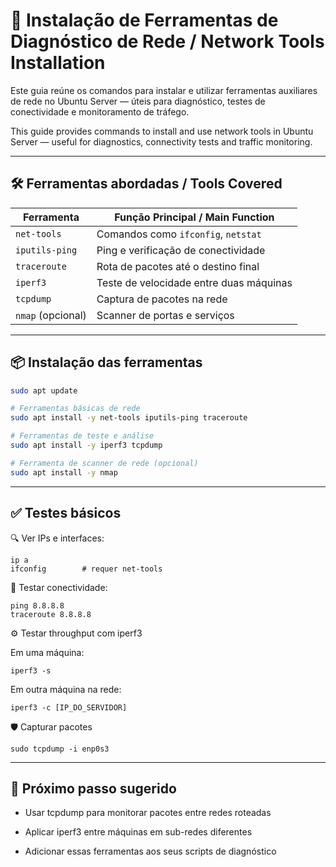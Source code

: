 # 🔧 Instalação de Ferramentas de Diagnóstico de Rede / Network Tools Installation

Este guia reúne os comandos para instalar e utilizar ferramentas auxiliares de rede no Ubuntu Server — úteis para diagnóstico, testes de conectividade e monitoramento de tráfego.

This guide provides commands to install and use network tools in Ubuntu Server — useful for diagnostics, connectivity tests and traffic monitoring.

---

## 🛠️ Ferramentas abordadas / Tools Covered

| Ferramenta       | Função Principal / Main Function               |
|------------------|------------------------------------------------|
| `net-tools`      | Comandos como `ifconfig`, `netstat`            |
| `iputils-ping`   | Ping e verificação de conectividade            |
| `traceroute`     | Rota de pacotes até o destino final            |
| `iperf3`         | Teste de velocidade entre duas máquinas         |
| `tcpdump`        | Captura de pacotes na rede                     |
| `nmap` (opcional)| Scanner de portas e serviços                   |

---

## 📦 Instalação das ferramentas

```bash
sudo apt update

# Ferramentas básicas de rede
sudo apt install -y net-tools iputils-ping traceroute

# Ferramentas de teste e análise
sudo apt install -y iperf3 tcpdump

# Ferramenta de scanner de rede (opcional)
sudo apt install -y nmap
```
---
## ✅ Testes básicos
🔍 Ver IPs e interfaces:
```
ip a
ifconfig        # requer net-tools
```
📡 Testar conectividade:
```
ping 8.8.8.8
traceroute 8.8.8.8
```
⚙️ Testar throughput com iperf3

  Em uma máquina:
```
iperf3 -s
```
  Em outra máquina na rede:
```
iperf3 -c [IP_DO_SERVIDOR]
```
🛡️ Capturar pacotes
```
sudo tcpdump -i enp0s3
```
---

## 📘 Próximo passo sugerido
* Usar tcpdump para monitorar pacotes entre redes roteadas

* Aplicar iperf3 entre máquinas em sub-redes diferentes

* Adicionar essas ferramentas aos seus scripts de diagnóstico



